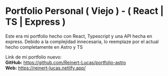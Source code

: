 # Portfolio Personal ( Viejo ) - ( React | TS | Express )
Este era mi portfolio hecho con React, Typescript y una API hecha en express.
Debido a la complejidad innecesaria, lo reemplaze por el actual hecho completamente en Astro y TS

Link de mi portfolio nuevo:  
**GitHub:** https://github.com/Reinert-Lucas/portfolio-astro  
**Web:** https://reinert-lucas.netlify.app/
